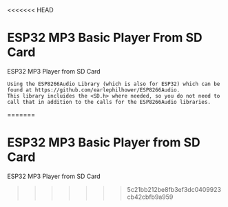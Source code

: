 <<<<<<< HEAD
# ESP32 MP3 Basic Player From SD Card
ESP32 MP3 Player from SD Card

    Using the ESP8266Audio Library (which is also for ESP32) which can be found at https://github.com/earlephilhower/ESP8266Audio.
    This library incluides the <SD.h> where needed, so you do not need to call that in addition to the calls for the ESP8266Audio libraries.
=======
# ESP32 MP3 Basic Player from SD Card
ESP32 MP3 Player from SD Card
>>>>>>> 5c21bb212be8fb3ef3dc0409923cb42cbfb9a959
